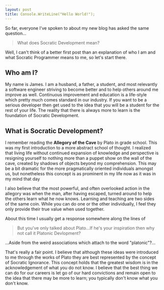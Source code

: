 ```yaml
---
layout: post
title: Console.WriteLine("Hello World!");
---
```


So far, everyone I've spoken to about my new blog has asked the same question...

> What does Socratic Development mean?

Well, I can't think of a better first post than an explanation of who I am and what Socratic Programmer means to me, so let's start there.

## Who am I?
My name is James. I am a husband, a father, a student, and most relevantly a software engineer striving to become better and to help others around me improve as well. Continuous improvement and education is a life-style which pretty much comes standard in our industry. If you want to be a serious developer then get used to the idea that you will be a student for the rest of your life. The reality that there is always more to learn is the foundation of Socratic Development.

## What is Socratic Development?
I remember reading the **Allegory of the Cave** by Plato in grade school. This was my first introduction to a more abstract school of thought. I realized that living life without continued expansion of knowledge and perspective is resigning yourself to nothing more than a puppet show on the wall of the cave, created by shadows of objects beyond my comprehension. This may be a bit dramatic for the more pragmatically oriented individuals amongst us, but nonetheless this concept is as prominent in my life now as it was in my mind that day

I also believe that the most powerful, and often overlooked action in the allegory was when the man, after having escaped, turned around to help the others learn what he now knows. Learning and teaching are two sides of the same coin. While you can do one or the other individually, I feel they only provide their true value when used together.

About this time I usually get a response somewhere along the lines of

> But you've only talked about Plato...If he's your inspiration then why not call it Platonic Devlopment?

...Aside from the weird associations which attach to the word "platonic"?...

That's really a fair point. I believe that although these ideas were introduced to me through the works of Plato they are best represented by the concept of Socratic Ignorance. This concept holds that the greatest wisdom is in the acknowledgement of what you do not know. I believe that the best thing we can do for our careers is let go of our hard convictions and remain open to the idea that there may be more to learn; you typically don't know what you don't know.